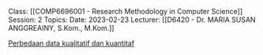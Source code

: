 Class: [[COMP6696001 - Research Methodology in Computer Science]]
Session: 2
Topics: 
Date: 2023-02-23
Lecturer: [[D6420 - Dr. MARIA SUSAN ANGGREAINY, S.Kom., M.Kom.]]

[Perbedaan data kualitatif dan kuantitaf](https://revou.co/panduan-teknis/perbedaan-data-kualitatif-dan-kuantitatif)